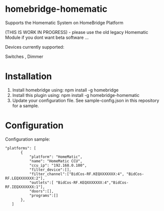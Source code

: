 # homebridge-homematic

Supports the Homematic System on HomeBridge Platform

(THIS IS WORK IN PROGRESS) - please use the old legacy Homematic Module if you dont want beta software ...

Devices currently supported:

Switches , Dimmer



# Installation

1. Install homebridge using: npm install -g homebridge
2. Install this plugin using: npm install -g homebridge-homematic
3. Update your configuration file. See sample-config.json in this repository for a sample. 

# Configuration

Configuration sample:

 ```
"platforms": [
        {
            "platform": "HomeMatic",
            "name": "HomeMatic CCU",
            "ccu_ip": "192.168.0.100",
            "filter_device":[],
            "filter_channel":["BidCos-RF.KEQXXXXXXX:4", "BidCos-RF.LEQXXXXXXX:2"],
            "outlets":[ "BidCos-RF.KEQXXXXXXX:4","BidCos-RF.IEQXXXXXXX:1"],
            "doors":[],
            "programs":[]
        },   
    ]

```